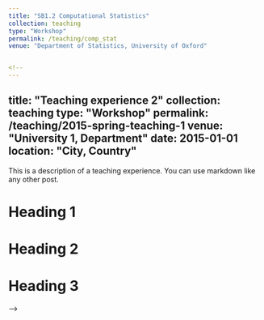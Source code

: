 ```yaml
---
title: "SB1.2 Computational Statistics"
collection: teaching
type: "Workshop"
permalink: /teaching/comp_stat
venue: "Department of Statistics, University of Oxford"


<!-- 
---
```

title: "Teaching experience 2"
collection: teaching
type: "Workshop"
permalink: /teaching/2015-spring-teaching-1
venue: "University 1, Department"
date: 2015-01-01
location: "City, Country"
---

This is a description of a teaching experience. You can use markdown like any other post.

Heading 1
======

Heading 2
======

Heading 3
======
 -->
